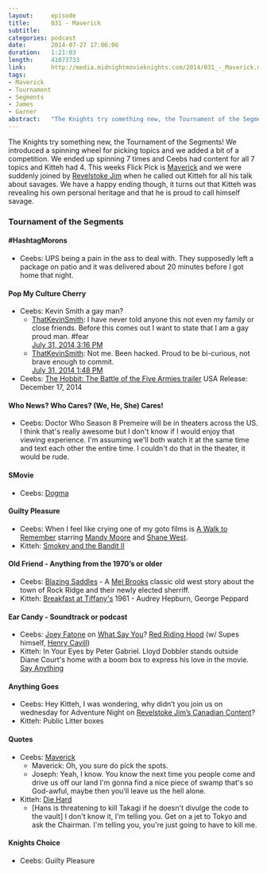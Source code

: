 ```yaml
---
layout:     episode
title:      031 - Maverick
subtitle:   
categories: podcast
date:       2014-07-27 17:06:06
duration:   1:21:03
length:     41073733
link:       http://media.midnightmovieknights.com/2014/031_-_Maverick.m4a
tags:
- Maverick
- Tournament
- Segments
- James
- Garner
abstract:	"The Knights try something new, the Tournament of the Segments! We introduced a spinning wheel for picking topics and we added a bit of a competition. We ended up spinning 7 times and Ceebs had content for all 7 topics and Kitteh had 4. This weeks Flick Pick is Maverick and we were suddenly joined by Revelstoke Jim when he called out Kitteh for all his talk about savages. We have a happy ending though, it turns out that Kitteh was revealing his own personal heritage and that he is proud to call himself savage."
---
```

The Knights try something new, the Tournament of the Segments! We introduced a spinning wheel for picking topics and we added a bit of a competition. We ended up spinning 7 times and Ceebs had content for all 7 topics and Kitteh had 4. This weeks Flick Pick is [Maverick](http://www.imdb.com/title/tt0110478/) and we were suddenly joined by [Revelstoke Jim](https://twitter.com/RevJimCanCon) when he called out Kitteh for all his talk about savages. We have a happy ending though, it turns out that Kitteh was revealing his own personal heritage and that he is proud to call himself savage.

### Tournament of the Segments
#### #HashtagMorons
- Ceebs: UPS being a pain in the ass to deal with. They supposedly left a package on patio and it was delivered about 20 minutes before I got home that night.

#### Pop My Culture Cherry
- Ceebs: Kevin Smith a gay man?
  * [ThatKevinSmith](https://twitter.com/ThatKevinSmith): I have never told anyone this not even my family or close friends. Before this comes out I want to state that I am a gay proud man. #fear<br />[July 31, 2014 3:16 PM](https://twitter.com/thatkevinsmith/status/494969988491771906)
  * [ThatKevinSmith](https://twitter.com/ThatKevinSmith): Not me. Been hacked. Proud to be bi-curious, not brave enough to commit.<br />[July 31, 2014 1:48 PM](https://twitter.com/thatkevinsmith/status/494947638589288448)
- Ceebs: [The Hobbit: The Battle of the Five Armies trailer](https://www.youtube.com/watch?v=rgNNb8bm_b8) USA Release: December 17, 2014

#### Who News? Who Cares? (We, He, She) Cares!
- Ceebs: Doctor Who Season 8 Premeire will be in theaters across the US. I think that's really awesome but I don't know if I would enjoy that viewing experience. I'm assuming we'll both watch it at the same time and text each other the entire time. I couldn't do that in the theater, it would be rude.

#### SMovie
- Ceebs: [Dogma](http://www.imdb.com/title/tt0120655/)

#### Guilty Pleasure
- Ceebs: When I feel like crying one of my goto films is [A Walk to Remember](http://www.imdb.com/title/tt0281358/) starring [Mandy Moore](http://www.imdb.com/name/nm0601553/) and [Shane West](http://www.imdb.com/name/nm0922342/).
- Kitteh: [Smokey and the Bandit II](http://www.imdb.com/title/tt0081529/)

#### Old Friend - Anything from the 1970’s or older
- Ceebs: [Blazing Saddles](http://www.imdb.com/title/tt0071230/) - A [Mel Brooks](http://www.imdb.com/name/nm0000316/) classic old west story about the town of Rock Ridge and their newly elected sherriff.
- Kitteh: [Breakfast at Tiffany's](http://www.imdb.com/title/tt0054698/) 1961 - Audrey Hepburn, George Peppard

#### Ear Candy - Soundtrack or podcast
- Ceebs: [Joey Fatone](http://www.imdb.com/name/nm0004909/) on [What Say You](http://www.whatsayyoupodcast.com/)? [Red Riding Hood](http://www.imdb.com/title/tt0385988/) (w/ Supes himself, [Henry Cavill](http://www.imdb.com/name/nm0147147/))
- Kitteh: In Your Eyes by Peter Gabriel. Lloyd Dobbler stands outside Diane Court's home with a boom box to express his love in the movie. [Say Anything](http://www.imdb.com/title/tt0098258/)

#### Anything Goes
- Ceebs: Hey Kitteh, I was wondering, why didn’t you join us on wednesday for Adventure Night on [Revelstoke Jim’s Canadian Content](http://gabnet.net)?
- Kitteh: Public Litter boxes

#### Quotes
- Ceebs: [Maverick](http://www.imdb.com/title/tt0110478/quotes?item=qt0208056)
	* Maverick: Oh, you sure do pick the spots.
	* Joseph: Yeah, I know. You know the next time you people come and drive us off our land I'm gonna find a nice piece of swamp that's so God-awful, maybe then you'll leave us the hell alone.
- Kitteh: [Die Hard](http://www.imdb.com/title/tt0095016/quotes?item=qt0466620)
	* [Hans is threatening to kill Takagi if he doesn't divulge the code to the vault] I don't know it, I'm telling you. Get on a jet to Tokyo and ask the Chairman. I'm telling you, you're just going to have to kill me.

#### Knights Choice
- Ceebs: Guilty Pleasure
